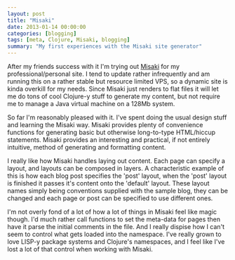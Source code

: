 ```yaml
---
layout: post
title: "Misaki"
date: 2013-01-14 00:00:00
categories: [blogging]
tags: [meta, Clojure, Misaki, blogging]
summary: "My first experiences with the Misaki site generator"
---
```

After my friends success with it I'm trying out [Misaki](https://github.com/liquidz/misaki) for my professional/personal site. I tend to update rather infrequently and am running this on a rather stable but resource limited VPS, so a dynamic site is kinda overkill for my needs. Since Misaki just renders to flat files it will let me do tons of cool Clojure-y stuff to generate my content, but not require me to manage a Java virtual machine on a 128Mb system.

So far I'm reasonably pleased with it. I've spent doing the usual design stuff and learning the Misaki way. Misaki provides plenty of convenience functions for generating basic but otherwise long-to-type HTML/hiccup statements. Misaki provides an interesting and practical, if not entirely intuitive, method of generating and formatting content.

I really like how Misaki handles laying out content. Each page can specify a layout, and layouts can be composed in layers. A characteristic example of this is how each blog post specifies the 'post' layout, when the 'post' layout is finished it passes it's content onto the 'default' layout. These layout names simply being conventions supplied with the sample blog, they can be changed and each page or post can be specified to use different ones.

I'm not overly fond of a lot of how a lot of things in Misaki feel like magic though. I'd much rather call functions to set the meta-data for pages then have it parse the initial comments in the file. And I really dispise how I can't seem to control what gets loaded into the namespace. I've really grown to love LISP-y package systems and Clojure's namespaces, and I feel like I've lost a lot of that control when working with Misaki.
